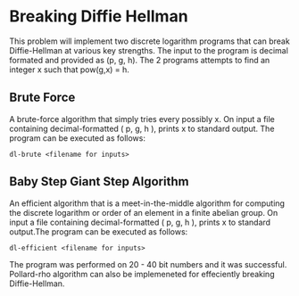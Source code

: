 # Breaking Diffie Hellman

This problem will implement two discrete logarithm programs that can break Diffie-Hellman at various key strengths. The input to the program is decimal formated and provided as (p, g, h). The 2 programs attempts to find an integer x such that pow(g,x) = h.

## Brute Force

A brute-force algorithm that simply tries every possibly x. On input a file containing decimal-formatted ( p, g, h ), prints x to standard output. The program can be executed as follows:

    dl-brute <filename for inputs>

## Baby Step Giant Step Algorithm

An efficient algorithm that is a meet-in-the-middle algorithm for computing the discrete logarithm or order of an element in a finite abelian group. On input a file containing decimal-formatted ( p, g, h ), prints x to standard output.The program can be executed as follows:

    dl-efficient <filename for inputs>

The program was performed on 20 - 40 bit numbers and it was successful. Pollard-rho algorithm can also be implemeneted for effeciently breaking Diffie-Hellman.